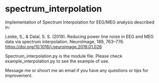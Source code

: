 # spectrum_interpolation
Implementation of Spectrum Interpolation for EEG/MEG analysis described in:

Leske, S., & Dalal, S. S. (2019). Reducing power line noise in EEG and MEG data via spectrum interpolation. NeuroImage, 189, 763–776. https://doi.org/10.1016/j.neuroimage.2019.01.026

Spectrum_interpolation.py is the module file. Please check example_interpolation.py to see the example of use.

Message me or shoort me an email if you have any questions or tips for improvement.
